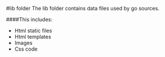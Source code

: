 #lib folder
The lib folder contains data files used by go sources.

####This includes:
* Html static files
* Html templates
* Images
* Css code
